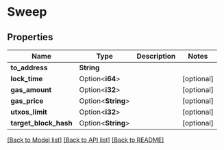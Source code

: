 # Sweep

## Properties

Name | Type | Description | Notes
------------ | ------------- | ------------- | -------------
**to_address** | **String** |  | 
**lock_time** | Option<**i64**> |  | [optional]
**gas_amount** | Option<**i32**> |  | [optional]
**gas_price** | Option<**String**> |  | [optional]
**utxos_limit** | Option<**i32**> |  | [optional]
**target_block_hash** | Option<**String**> |  | [optional]

[[Back to Model list]](../README.md#documentation-for-models) [[Back to API list]](../README.md#documentation-for-api-endpoints) [[Back to README]](../README.md)



